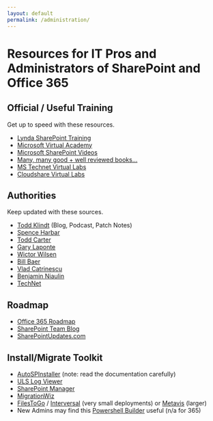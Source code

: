 ```yaml
---
layout: default
permalink: /administration/
---
```

# Resources for IT Pros and Administrators of SharePoint and Office 365

## Official / Useful Training  

Get up to speed with these resources.

*   [Lynda SharePoint Training](http://www.lynda.com/in/SharePoint)
*   [Microsoft Virtual Academy](https://mva.microsoft.com/)
*   [Microsoft SharePoint Videos](https://channel9.msdn.com/Tags/sharepoint?sort=viewed)
*   [Many, many good + well reviewed books…](https://www.amazon.com/s/ref=nb_sb_ss_c_2_25?url=search-alias%3Dstripbooks&field-keywords=sharepoint+administration&sprefix=sharepoint+administration%2Caps%2C910)
*   [MS Technet Virtual Labs](https://technet.microsoft.com/en-us/virtuallabs/bb467605.aspx)
*   [Cloudshare Virtual Labs](https://www.cloudshare.com)

## Authorities 

Keep updated with these sources.

*   [Todd Klindt](http://www.toddklindt.com) (Blog, Podcast, Patch Notes)
*   [Spence Harbar](http://harbar.net/)
*   [Todd Carter](http://todd-carter.com/)
*   [Gary Laponte](http://stsadm.blogspot.com)
*   [Wictor Wilsen](http://www.wictorwilen.se/)
*   [Bill Baer](http://blogs.technet.com/b/wbaer/)
*   [Vlad Catrinescu](https://absolute-sharepoint.com/)
*   [Benjamin Niaulin](https://bniaulin.wordpress.com/)
*   [TechNet](http://technet.microsoft.com/en-us/library/cc303422(v=office.15).aspx)

## Roadmap

*   [Office 365 Roadmap](http://office.microsoft.com/en-us/products/office-365-roadmap-FX104343353.aspx)
*   [SharePoint Team Blog](http://blogs.office.com/sharepoint/)
*   [SharePointUpdates.com](https://sharepointupdates.com/)

## Install/Migrate Toolkit 

*   [AutoSPInstaller](http://autospinstaller.codeplex.com/) (note: read the documentation carefully)
*   [ULS Log Viewer](http://www.microsoft.com/en-au/download/details.aspx?id=44020)
*   [SharePoint Manager](http://spm.codeplex.com/)
*   [MigrationWiz](https://www.bittitan.com/products/#migrationwiz)
*   [FilesToGo](http://www.thinkscape.com/SharePoint-Online-File-Migration-Tool/) / [Interversal](http://www.interversal.com/SharePoint/Tools/Free_File_System_to_SharePoint_Office_365_Migrator/) (very small deployments) or [Metavis](http://www.metavistech.com/) (larger)
*   New Admins may find this [Powershell Builder](http://www.microsoft.com/resources/TechNet/en-us/Office/media/WindowsPowerShell/WindowsPowerShellCommandBuilder.html) useful (n/a for 365)
